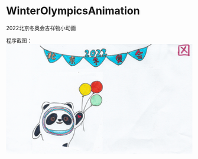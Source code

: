# WinterOlympicsAnimation
2022北京冬奥会吉祥物小动画

程序截图：
![image](https://github.com/buxiaoyang/WinterOlympicsAnimation/blob/main/ScreenShot/screenshot.png)
